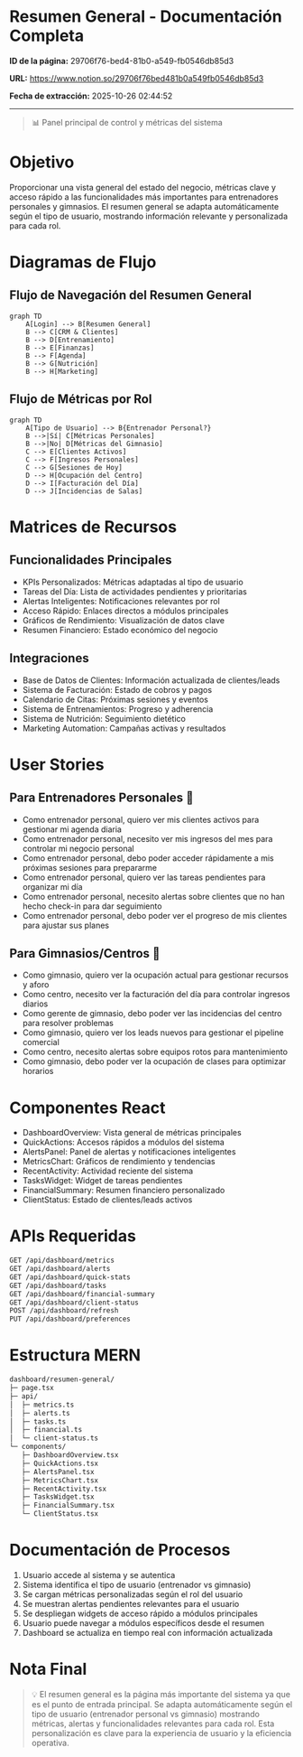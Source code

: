 # Resumen General - Documentación Completa

**ID de la página:** 29706f76-bed4-81b0-a549-fb0546db85d3

**URL:** https://www.notion.so/29706f76bed481b0a549fb0546db85d3

**Fecha de extracción:** 2025-10-26 02:44:52

---

> 📊 Panel principal de control y métricas del sistema

# Objetivo

Proporcionar una vista general del estado del negocio, métricas clave y acceso rápido a las funcionalidades más importantes para entrenadores personales y gimnasios. El resumen general se adapta automáticamente según el tipo de usuario, mostrando información relevante y personalizada para cada rol.

# Diagramas de Flujo

## Flujo de Navegación del Resumen General

```mermaid
graph TD
    A[Login] --> B[Resumen General]
    B --> C[CRM & Clientes]
    B --> D[Entrenamiento]
    B --> E[Finanzas]
    B --> F[Agenda]
    B --> G[Nutrición]
    B --> H[Marketing]
```

## Flujo de Métricas por Rol

```mermaid
graph TD
    A[Tipo de Usuario] --> B{Entrenador Personal?}
    B -->|Sí| C[Métricas Personales]
    B -->|No| D[Métricas del Gimnasio]
    C --> E[Clientes Activos]
    C --> F[Ingresos Personales]
    C --> G[Sesiones de Hoy]
    D --> H[Ocupación del Centro]
    D --> I[Facturación del Día]
    D --> J[Incidencias de Salas]
```

# Matrices de Recursos

## Funcionalidades Principales

- KPIs Personalizados: Métricas adaptadas al tipo de usuario
- Tareas del Día: Lista de actividades pendientes y prioritarias
- Alertas Inteligentes: Notificaciones relevantes por rol
- Acceso Rápido: Enlaces directos a módulos principales
- Gráficos de Rendimiento: Visualización de datos clave
- Resumen Financiero: Estado económico del negocio
## Integraciones

- Base de Datos de Clientes: Información actualizada de clientes/leads
- Sistema de Facturación: Estado de cobros y pagos
- Calendario de Citas: Próximas sesiones y eventos
- Sistema de Entrenamientos: Progreso y adherencia
- Sistema de Nutrición: Seguimiento dietético
- Marketing Automation: Campañas activas y resultados
# User Stories

## Para Entrenadores Personales 🧍

- Como entrenador personal, quiero ver mis clientes activos para gestionar mi agenda diaria
- Como entrenador personal, necesito ver mis ingresos del mes para controlar mi negocio personal
- Como entrenador personal, debo poder acceder rápidamente a mis próximas sesiones para prepararme
- Como entrenador personal, quiero ver las tareas pendientes para organizar mi día
- Como entrenador personal, necesito alertas sobre clientes que no han hecho check-in para dar seguimiento
- Como entrenador personal, debo poder ver el progreso de mis clientes para ajustar sus planes
## Para Gimnasios/Centros 🏢

- Como gimnasio, quiero ver la ocupación actual para gestionar recursos y aforo
- Como centro, necesito ver la facturación del día para controlar ingresos diarios
- Como gerente de gimnasio, debo poder ver las incidencias del centro para resolver problemas
- Como gimnasio, quiero ver los leads nuevos para gestionar el pipeline comercial
- Como centro, necesito alertas sobre equipos rotos para mantenimiento
- Como gimnasio, debo poder ver la ocupación de clases para optimizar horarios
# Componentes React

- DashboardOverview: Vista general de métricas principales
- QuickActions: Accesos rápidos a módulos del sistema
- AlertsPanel: Panel de alertas y notificaciones inteligentes
- MetricsChart: Gráficos de rendimiento y tendencias
- RecentActivity: Actividad reciente del sistema
- TasksWidget: Widget de tareas pendientes
- FinancialSummary: Resumen financiero personalizado
- ClientStatus: Estado de clientes/leads activos
# APIs Requeridas

```bash
GET /api/dashboard/metrics
GET /api/dashboard/alerts
GET /api/dashboard/quick-stats
GET /api/dashboard/tasks
GET /api/dashboard/financial-summary
GET /api/dashboard/client-status
POST /api/dashboard/refresh
PUT /api/dashboard/preferences
```

# Estructura MERN

```bash
dashboard/resumen-general/
├─ page.tsx
├─ api/
│  ├─ metrics.ts
│  ├─ alerts.ts
│  ├─ tasks.ts
│  ├─ financial.ts
│  └─ client-status.ts
└─ components/
   ├─ DashboardOverview.tsx
   ├─ QuickActions.tsx
   ├─ AlertsPanel.tsx
   ├─ MetricsChart.tsx
   ├─ RecentActivity.tsx
   ├─ TasksWidget.tsx
   ├─ FinancialSummary.tsx
   └─ ClientStatus.tsx
```

# Documentación de Procesos

1. Usuario accede al sistema y se autentica
1. Sistema identifica el tipo de usuario (entrenador vs gimnasio)
1. Se cargan métricas personalizadas según el rol del usuario
1. Se muestran alertas pendientes relevantes para el usuario
1. Se despliegan widgets de acceso rápido a módulos principales
1. Usuario puede navegar a módulos específicos desde el resumen
1. Dashboard se actualiza en tiempo real con información actualizada
# Nota Final

> 💡 El resumen general es la página más importante del sistema ya que es el punto de entrada principal. Se adapta automáticamente según el tipo de usuario (entrenador personal vs gimnasio) mostrando métricas, alertas y funcionalidades relevantes para cada rol. Esta personalización es clave para la experiencia de usuario y la eficiencia operativa.


